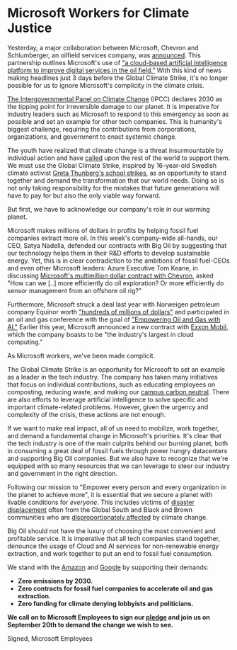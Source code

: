 # Microsoft Workers for Climate Justice

Yesterday, a major collaboration between Microsoft, Chevron and Schlumberger, an oilfield services company, was [announced](https://news.microsoft.com/2019/09/17/schlumberger-chevron-and-microsoft-announce-collaboration-to-accelerate-digital-transformation/). This partnership outlines Microsoft's use of ["a cloud-based artificial intelligence platform to improve digital services in the oil field.”](https://www.chron.com/business/energy/article/Schlumberger-Chevron-and-Microsoft-launch-14445539.php) With this kind of news making headlines just 3 days before the Global Climate Strike, it's no longer possible for us to ignore Microsoft's complicity in the climate crisis. 

[The Intergovernmental Panel on Climate Change](https://report.ipcc.ch/sr15/pdf/sr15_spm_final.pdf) (IPCC) declares 2030 as the tipping point for irreversible damage to our planet. It is imperative for industry leaders such as Microsoft to respond to this emergency as soon as possible and set an example for other tech companies. This is humanity's biggest challenge, requiring the contributions from corporations, organizations, and government to enact systemic change.

The youth have realized that climate change is a threat insurmountable by individual action and have [called](https://www.theguardian.com/commentisfree/2019/may/23/greta-thunberg-young-people-climate-strikes-20-september) upon the rest of the world to support them. We must use the Global Climate Strike, inspired by 16-year-old Swedish climate activist [Greta Thunberg's school strikes](https://www.fridaysforfuture.org/), as an opportunity to stand together and demand the transformation that our world needs. Doing so is not only taking responsibility for the mistakes that future generations will have to pay for but also the only viable way forward.

But first, we have to acknowledge our company's role in our warming planet. 

Microsoft makes millions of dollars in profits by helping fossil fuel companies extract more oil. In this week's company-wide all-hands, our CEO, Satya Nadella, defended our contracts with Big Oil by suggesting that our technology helps them in their R&D efforts to develop sustainable energy. Yet, this is in clear contradiction to the ambitions of fossil fuel-CEOs and even other Microsoft leaders: Azure Executive Tom Keane, in discussing [Microsoft's multimillion dollar contract with Chevron](https://news.microsoft.com/transform/chevron-fuels-digital-transformation-with-new-microsoft-partnership/), asked "How can we [..] more efficiently do oil exploration? Or more efficiently do sensor management from an offshore oil rig?" 

Furthermore, Microsoft struck a deal last year with Norweigen petroleum company Equinor worth ["hundreds of millions of dollars"](https://www.marketscreener.com/EQUINOR-1413290/news/Equinor-and-Microsoft-in-Cloud-Services-Partnership-Deal-26794775/) and participated in an oil and gas conference with the goal of ["Empowering Oil and Gas with AI."](https://news.microsoft.com/en-xm/2018/11/12/microsoft-demonstrates-the-power-of-ai-and-cloud-to-oil-and-gas-players-at-adipec-2018/ ) Earlier this year, Microsoft announced a new contract with [Exxon Mobil](https://www.reuters.com/article/us-exxon-mobil-microsoft-cloud/exxon-microsoft-strike-cloud-computing-agreement-for-u-s-shale-idUSKCN1QB1N8
), which the company boasts to be "the industry's largest in cloud computing." 

As Microsoft workers, we've been made complicit.

The Global Climate Strike is an opportunity for Microsoft to set an example as a leader in the tech industry. The company has taken many initiatives that focus on individual contributions, such as educating employees on composting, reducing waste, and making our [campus carbon neutral](https://blogs.microsoft.com/on-the-issues/2017/07/14/creating-carbon-free-headquarters-puget-sound-region/ ). There are also efforts to leverage artificial intelligence to solve specific and important climate-related problems. However, given the urgency and complexity of the crisis, these actions are not enough.

If we want to make real impact, all of us need to mobilize, work together, and demand a fundamental change in Microsoft's priorities. It's clear that the tech industry is one of the main culprits behind our burning planet, both in consuming a great deal of fossil fuels through power hungry datacenters and supporting Big Oil companies. But we also have to recognize that we're equipped with so many resources that we can leverage to steer our industry and government in the right direction. 

Following our mission to "Empower every person and every organization in the planet to achieve more", it is essential that we secure a planet with livable conditions for *everyone*. This includes victims of [disaster displacement](https://weather.com/forecast-change/news/2019-06-04-how-the-middle-east-drought-and-flood-cycle-will-probably-lead-to ) often from the Global South and Black and Brown communities who are [disproportionately affected](https://www.ebony.com/news/environmental-justice-begins-with-understanding-how-climate-change-impacts-african-american-communities/) by climate change.

Big Oil should not have the luxury of choosing the most convenient and profitable service. It is imperative that all tech companies stand together, denounce the usage of Cloud and AI services for non-renewable energy extraction, and work together to put an end to fossil fuel consumption.

We stand with the [Amazon](https://medium.com/@amazonemployeesclimatejustice/amazon-employees-are-joining-the-global-climate-walkout-9-20-9bfa4cbb1ce3
) and [Google](https://medium.com/@googworkersac/google-workers-are-striking-for-climate-sept-20-7eba2100b621) by supporting their demands: 
- __Zero emissions by 2030.__ 
- __Zero contracts for fossil fuel companies to accelerate oil and gas extraction.__ 
- __Zero funding for climate denying lobbyists and politicians.__

__We call on to Microsoft Employees to sign our [pledge](https://aka.ms/climateactionpledge) and join us on September 20th to demand the change we wish to see.__ 

Signed, Microsoft Employees
